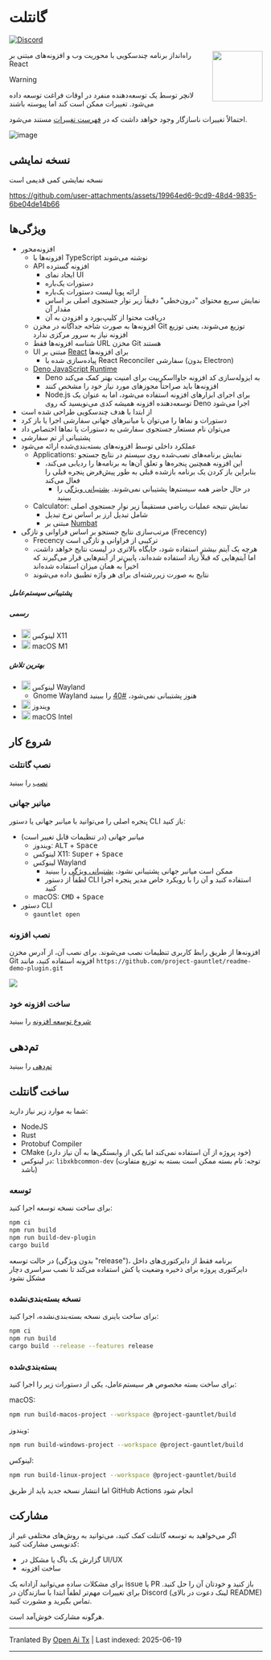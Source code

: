 # گانتلت

[![Discord](https://discord.com/api/guilds/1205606511603359785/widget.png?style=shield)](https://discord.gg/gFTqYUkBrW)

<img align="right" width="100" height="100" src="https://raw.githubusercontent.com/project-gauntlet/gauntlet/main/assets/linux/icon_256.png">

راه‌انداز برنامه چندسکویی با محوریت وب و افزونه‌های مبتنی بر React

> [!WARNING]
> لانچر توسط یک توسعه‌دهنده منفرد در اوقات فراغت توسعه داده می‌شود.
> تغییرات ممکن است کند اما پیوسته باشند
>
> احتمالاً تغییرات ناسازگار وجود خواهد داشت که در [فهرست تغییرات](https://raw.githubusercontent.com/project-gauntlet/gauntlet/main/CHANGELOG.md) مستند می‌شود.

![image](https://github.com/user-attachments/assets/81339462-9cc3-469e-8cdc-ca74918bceab)

## نسخه نمایشی

نسخه نمایشی کمی قدیمی است

https://github.com/user-attachments/assets/19964ed6-9cd9-48d4-9835-6be04de14b66

## ویژگی‌ها

- افزونه‌محور
  - افزونه‌ها با TypeScript نوشته می‌شوند
  - API افزونه گسترده
      - ایجاد نمای UI
      - دستورات یک‌باره
      - ارائه پویا لیست دستورات یک‌باره
      - نمایش سریع محتوای "درون‌خطی" دقیقاً زیر نوار جستجوی اصلی بر اساس مقدار آن
      - دریافت محتوا از کلیپ‌بورد و افزودن به آن
  - افزونه‌ها به صورت شاخه جداگانه در مخزن Git توزیع می‌شوند، یعنی توزیع افزونه نیاز به سرور مرکزی ندارد
  - شناسه افزونه‌ها فقط URL مخزن Git هستند
  - UI مبتنی بر [React](https://github.com/facebook/react) برای افزونه‌ها
    - پیاده‌سازی شده با React Reconciler سفارشی (بدون Electron)
  - [Deno JavaScript Runtime](https://github.com/denoland/deno)
    - Deno به ایزوله‌سازی کد افزونه جاوااسکریپت برای امنیت بهتر کمک می‌کند
    - افزونه‌ها باید صراحتاً مجوزهای مورد نیاز خود را مشخص کنند
    - Node.js برای اجرای ابزارهای افزونه استفاده می‌شود، اما به عنوان یک توسعه‌دهنده افزونه همیشه کدی می‌نویسید که روی Deno اجرا می‌شود
- از ابتدا با هدف چندسکویی طراحی شده است
- دستورات و نماها را می‌توان با میانبرهای جهانی سفارشی اجرا یا باز کرد
- می‌توان نام مستعار جستجوی سفارشی به دستورات یا نماها اختصاص داد
- پشتیبانی از تم سفارشی
- عملکرد داخلی توسط افزونه‌های بسته‌بندی‌شده ارائه می‌شود
  - Applications: نمایش برنامه‌های نصب‌شده روی سیستم در نتایج جستجو
    - این افزونه همچنین پنجره‌ها و تعلق آن‌ها به برنامه‌ها را ردیابی می‌کند، بنابراین باز کردن یک برنامه بازشده قبلی به طور پیش‌فرض پنجره قبلی را فعال می‌کند
      - در حال حاضر همه سیستم‌ها پشتیبانی نمی‌شوند. [پشتیبانی ویژگی](https://gauntlet.sh/docs/feature-support) را ببینید
  - Calculator: نمایش نتیجه عملیات ریاضی مستقیماً زیر نوار جستجوی اصلی
    - شامل تبدیل ارز بر اساس نرخ تبدیل
    - مبتنی بر [Numbat](https://github.com/sharkdp/numbat)
- مرتب‌سازی نتایج جستجو بر اساس فراوانی و تازگی (Frecency)
   - Frecency ترکیبی از فراوانی و تازگی است
   - هرچه یک آیتم بیشتر استفاده شود، جایگاه بالاتری در لیست نتایج خواهد داشت، اما آیتم‌هایی که قبلاً زیاد استفاده شده‌اند، پایین‌تر از آیتم‌هایی قرار می‌گیرند که اخیراً به همان میزان استفاده شده‌اند
   - نتایج به صورت زیررشته‌ای برای هر واژه تطبیق داده می‌شوند

##### پشتیبانی سیستم‌عامل

##### رسمی
- <img src="https://cdn.jsdelivr.net/gh/simple-icons/simple-icons@develop/icons/linux.svg" width="18" height="18" /> لینوکس X11
- <img src="https://cdn.jsdelivr.net/gh/simple-icons/simple-icons@develop/icons/apple.svg" width="18" height="18" /> macOS M1

##### بهترین تلاش
- <img src="https://cdn.jsdelivr.net/gh/simple-icons/simple-icons@develop/icons/linux.svg" width="18" height="18" /> لینوکس Wayland
  - Gnome Wayland هنوز پشتیبانی نمی‌شود، [#40](https://github.com/project-gauntlet/gauntlet/issues/40) را ببینید
- <img src="https://img.icons8.com/windows/32/windows-11.png" width="18" height="18" /> ویندوز
- <img src="https://cdn.jsdelivr.net/gh/simple-icons/simple-icons@develop/icons/apple.svg" width="18" height="18" /> macOS Intel

## شروع کار

### نصب گانتلت

[نصب](https://gauntlet.sh/docs/installation) را ببینید

### میانبر جهانی

پنجره اصلی را می‌توانید با میانبر جهانی یا دستور CLI باز کنید:
- میانبر جهانی (در تنظیمات قابل تغییر است)
  - ویندوز: <kbd>ALT</kbd> + <kbd>Space</kbd>
  - لینوکس X11: <kbd>Super</kbd> + <kbd>Space</kbd>
  - لینوکس Wayland
    - ممکن است میانبر جهانی پشتیبانی نشود، [پشتیبانی ویژگی](https://gauntlet.sh/docs/feature-support) را ببینید
    - لطفاً از دستور CLI استفاده کنید و آن را با رویکرد خاص مدیر پنجره اجرا کنید
  - macOS: <kbd>CMD</kbd> + <kbd>Space</kbd>
- دستور CLI
  - `gauntlet open`

### نصب افزونه

افزونه‌ها از طریق رابط کاربری تنظیمات نصب می‌شوند. برای نصب آن، از آدرس مخزن Git افزونه استفاده کنید، مانند `https://github.com/project-gauntlet/readme-demo-plugin.git`

![](https://raw.githubusercontent.com/project-gauntlet/gauntlet/main/docs/settings_ui.png)

### ساخت افزونه خود

[شروع توسعه افزونه](https://gauntlet.sh/docs/plugin-development/getting-started) را ببینید

## تم‌دهی

[تم‌دهی](https://gauntlet.sh/docs/theming) را ببینید

## ساخت گانتلت

شما به موارد زیر نیاز دارید:
- NodeJS
- Rust
- Protobuf Compiler
- CMake (خود پروژه از آن استفاده نمی‌کند اما یکی از وابستگی‌ها به آن نیاز دارد)
- در لینوکس: `libxkbcommon-dev` (توجه: نام بسته ممکن است بسته به توزیع متفاوت باشد)

### توسعه

برای ساخت نسخه توسعه اجرا کنید:
```bash
npm ci
npm run build
npm run build-dev-plugin
cargo build
```
در حالت توسعه (بدون ویژگی "release")، برنامه فقط از دایرکتوری‌های داخل دایرکتوری پروژه برای ذخیره وضعیت یا کش استفاده می‌کند تا نصب سراسری دچار مشکل نشود

### نسخه بسته‌بندی‌نشده

برای ساخت باینری نسخه بسته‌بندی‌نشده، اجرا کنید:
```bash
npm ci
npm run build
cargo build --release --features release
```

### بسته‌بندی‌شده
برای ساخت بسته مخصوص هر سیستم‌عامل، یکی از دستورات زیر را اجرا کنید:

macOS:
```bash
npm run build-macos-project --workspace @project-gauntlet/build
```

ویندوز:
```bash
npm run build-windows-project --workspace @project-gauntlet/build
```

لینوکس:
```bash
npm run build-linux-project --workspace @project-gauntlet/build
```

اما انتشار نسخه جدید باید از طریق GitHub Actions انجام شود

## مشارکت

اگر می‌خواهید به توسعه گانتلت کمک کنید، می‌توانید به روش‌های مختلفی غیر از کدنویسی مشارکت کنید:
- گزارش یک باگ یا مشکل در UI/UX
- ساخت افزونه

برای مشکلات ساده می‌توانید آزادانه یک issue یا PR باز کنید و خودتان آن را حل کنید.
برای تغییرات مهم‌تر لطفاً ابتدا با سازندگان در Discord (لینک دعوت در بالای README) تماس بگیرید و مشورت کنید.

هرگونه مشارکت خوش‌آمد است.

---

Tranlated By [Open Ai Tx](https://github.com/OpenAiTx/OpenAiTx) | Last indexed: 2025-06-19

---